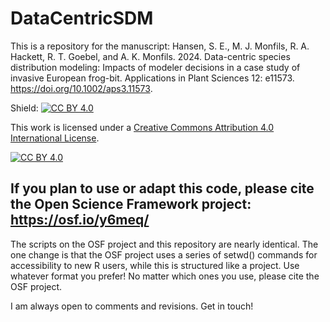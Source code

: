 # DataCentricSDM
This is a repository for the manuscript: Hansen, S. E., M. J. Monfils, R. A. Hackett, R. T. Goebel, and A. K. Monfils. 2024. Data-centric species distribution modeling: Impacts of modeler decisions in a case study of invasive European frog-bit. Applications in Plant Sciences 12: e11573. https://doi.org/10.1002/aps3.11573.

Shield: [![CC BY 4.0][cc-by-shield]][cc-by]

This work is licensed under a
[Creative Commons Attribution 4.0 International License][cc-by].

[![CC BY 4.0][cc-by-image]][cc-by]

[cc-by]: http://creativecommons.org/licenses/by/4.0/
[cc-by-image]: https://i.creativecommons.org/l/by/4.0/88x31.png
[cc-by-shield]: https://img.shields.io/badge/License-CC%20BY%204.0-lightgrey.svg

## If you plan to use or adapt this code, please cite the Open Science Framework project: https://osf.io/y6meq/

The scripts on the OSF project and this repository are nearly identical. The one change is that the OSF project uses a series of setwd() commands for accessibility to new R users, while this is structured like a project. Use whatever format you prefer! No matter which ones you use, please cite the OSF project.

I am always open to comments and revisions. Get in touch!
